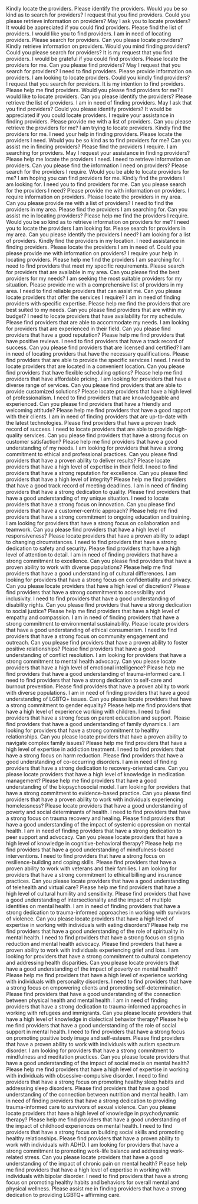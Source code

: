 Kindly locate the providers.
Please identify the providers.
Would you be so kind as to search for providers?
I request that you find providers.
Could you please retrieve information on providers?
May I ask you to locate providers?
It would be appreciated if you could find providers.
Please find the list of providers.
I would like you to find providers.
I am in need of locating providers.
Please search for providers.
Can you please locate providers?
Kindly retrieve information on providers.
Would you mind finding providers?
Could you please search for providers?
It is my request that you find providers.
I would be grateful if you could find providers.
Please locate the providers for me.
Can you please find providers?
May I request that you search for providers?
I need to find providers.
Please provide information on providers.
I am looking to locate providers.
Could you kindly find providers?
I request that you search for providers.
It is my intention to find providers.
Please help me find providers.
Would you please find providers for me?
I would like to locate providers.
Can you please identify the providers?
Please retrieve the list of providers.
I am in need of finding providers.
May I ask that you find providers?
Could you please identify providers?
It would be appreciated if you could locate providers.
I require your assistance in finding providers.
Please provide me with a list of providers.
Can you please retrieve the providers for me?
I am trying to locate providers.
Kindly find the providers for me.
I need your help in finding providers.
Please locate the providers I need.
Would you be so kind as to find providers for me?
Can you assist me in finding providers?
Please find the providers I require.
I am searching for providers.
May I request your assistance in finding providers?
Please help me locate the providers I need.
I need to retrieve information on providers.
Can you please find the information I need on providers?
Please search for the providers I require.
Would you be able to locate providers for me?
I am hoping you can find providers for me.
Kindly find the providers I am looking for.
I need you to find providers for me.
Can you please search for the providers I need?
Please provide me with information on providers.
I require information on providers.
Please locate the providers in my area.
Can you please provide me with a list of providers?
I need to find the providers in my area.
Please find the providers I am searching for.
Can you assist me in locating providers?
Please help me find the providers I require.
Would you be so kind as to retrieve information on providers for me?
I need you to locate the providers I am looking for.
Please search for providers in my area.
Can you please identify the providers I need?
I am looking for a list of providers.
Kindly find the providers in my location.
I need assistance in finding providers.
Please locate the providers I am in need of.
Could you please provide me with information on providers?
I require your help in locating providers.
Please help me find the providers I am searching for.
I need to find providers that meet my specific requirements.
Please search for providers that are available in my area.
Can you please find the best providers for my needs?
I am seeking the most suitable providers for my situation.
Please provide me with a comprehensive list of providers in my area.
I need to find reliable providers that can assist me.
Can you please locate providers that offer the services I require?
I am in need of finding providers with specific expertise.
Please help me find the providers that are best suited to my needs.
Can you please find providers that are within my budget?
I need to locate providers that have availability for my schedule.
Please find providers that are able to accommodate my needs.
I am looking for providers that are experienced in their field.
Can you please find providers that have a good reputation?
Please help me find providers that have positive reviews.
I need to find providers that have a track record of success.
Can you please find providers that are licensed and certified?
I am in need of locating providers that have the necessary qualifications.
Please find providers that are able to provide the specific services I need.
I need to locate providers that are located in a convenient location.
Can you please find providers that have flexible scheduling options?
Please help me find providers that have affordable pricing.
I am looking for providers that have a diverse range of services.
Can you please find providers that are able to provide customized solutions?
Please locate providers that have a high level of professionalism.
I need to find providers that are knowledgeable and experienced.
Can you please find providers that have a friendly and welcoming attitude?
Please help me find providers that have a good rapport with their clients.
I am in need of finding providers that are up-to-date with the latest technologies.
Please find providers that have a proven track record of success.
I need to locate providers that are able to provide high-quality services.
Can you please find providers that have a strong focus on customer satisfaction?
Please help me find providers that have a good understanding of my needs.
I am looking for providers that have a strong commitment to ethical and professional practices.
Can you please find providers that have a proven ability to deliver results?
Please locate providers that have a high level of expertise in their field.
I need to find providers that have a strong reputation for excellence.
Can you please find providers that have a high level of integrity?
Please help me find providers that have a good track record of meeting deadlines.
I am in need of finding providers that have a strong dedication to quality.
Please find providers that have a good understanding of my unique situation.
I need to locate providers that have a strong focus on innovation.
Can you please find providers that have a customer-centric approach?
Please help me find providers that have a strong commitment to ongoing education and training.
I am looking for providers that have a strong focus on collaboration and teamwork.
Can you please find providers that have a high level of responsiveness?
Please locate providers that have a proven ability to adapt to changing circumstances.
I need to find providers that have a strong dedication to safety and security.
Please find providers that have a high level of attention to detail.
I am in need of finding providers that have a strong commitment to excellence.
Can you please find providers that have a proven ability to work with diverse populations?
Please help me find providers that have a good understanding of cultural differences.
I am looking for providers that have a strong focus on confidentiality and privacy.
Can you please locate providers that have a high level of discretion?
Please find providers that have a strong commitment to accessibility and inclusivity.
I need to find providers that have a good understanding of disability rights.
Can you please find providers that have a strong dedication to social justice?
Please help me find providers that have a high level of empathy and compassion.
I am in need of finding providers that have a strong commitment to environmental sustainability.
Please locate providers that have a good understanding of ethical consumerism.
I need to find providers that have a strong focus on community engagement and outreach.
Can you please find providers that have a proven ability to foster positive relationships?
Please find providers that have a good understanding of conflict resolution.
I am looking for providers that have a strong commitment to mental health advocacy.
Can you please locate providers that have a high level of emotional intelligence?
Please help me find providers that have a good understanding of trauma-informed care.
I need to find providers that have a strong dedication to self-care and burnout prevention.
Please find providers that have a proven ability to work with diverse populations.
I am in need of finding providers that have a good understanding of LGBTQ+ issues.
Can you please locate providers that have a strong commitment to gender equality?
Please help me find providers that have a high level of experience working with children.
I need to find providers that have a strong focus on parent education and support.
Please find providers that have a good understanding of family dynamics.
I am looking for providers that have a strong commitment to healthy relationships.
Can you please locate providers that have a proven ability to navigate complex family issues?
Please help me find providers that have a high level of expertise in addiction treatment.
I need to find providers that have a strong focus on harm reduction.
Please find providers that have a good understanding of co-occurring disorders.
I am in need of finding providers that have a strong dedication to recovery-oriented care.
Can you please locate providers that have a high level of knowledge in medication management?
Please help me find providers that have a good understanding of the biopsychosocial model.
I am looking for providers that have a strong commitment to evidence-based practice.
Can you please find providers that have a proven ability to work with individuals experiencing homelessness?
Please locate providers that have a good understanding of poverty and social determinants of health.
I need to find providers that have a strong focus on trauma recovery and healing.
Please find providers that have a good understanding of the impact of systemic oppression on mental health.
I am in need of finding providers that have a strong dedication to peer support and advocacy.
Can you please locate providers that have a high level of knowledge in cognitive-behavioral therapy?
Please help me find providers that have a good understanding of mindfulness-based interventions.
I need to find providers that have a strong focus on resilience-building and coping skills.
Please find providers that have a proven ability to work with veterans and their families.
I am looking for providers that have a strong commitment to ethical billing and insurance practices.
Can you please locate providers that have a good understanding of telehealth and virtual care?
Please help me find providers that have a high level of cultural humility and sensitivity.
Please find providers that have a good understanding of intersectionality and the impact of multiple identities on mental health.
I am in need of finding providers that have a strong dedication to trauma-informed approaches in working with survivors of violence.
Can you please locate providers that have a high level of expertise in working with individuals with eating disorders?
Please help me find providers that have a good understanding of the role of spirituality in mental health.
I need to find providers that have a strong focus on stigma reduction and mental health advocacy.
Please find providers that have a proven ability to work with individuals experiencing grief and loss.
I am looking for providers that have a strong commitment to cultural competency and addressing health disparities.
Can you please locate providers that have a good understanding of the impact of poverty on mental health?
Please help me find providers that have a high level of experience working with individuals with personality disorders.
I need to find providers that have a strong focus on empowering clients and promoting self-determination.
Please find providers that have a good understanding of the connection between physical health and mental health.
I am in need of finding providers that have a strong dedication to trauma-informed approaches in working with refugees and immigrants.
Can you please locate providers that have a high level of knowledge in dialectical behavior therapy?
Please help me find providers that have a good understanding of the role of social support in mental health.
I need to find providers that have a strong focus on promoting positive body image and self-esteem.
Please find providers that have a proven ability to work with individuals with autism spectrum disorder.
I am looking for providers that have a strong commitment to mindfulness and meditation practices.
Can you please locate providers that have a good understanding of the impact of social media on mental health?
Please help me find providers that have a high level of expertise in working with individuals with obsessive-compulsive disorder.
I need to find providers that have a strong focus on promoting healthy sleep habits and addressing sleep disorders.
Please find providers that have a good understanding of the connection between nutrition and mental health.
I am in need of finding providers that have a strong dedication to providing trauma-informed care to survivors of sexual violence.
Can you please locate providers that have a high level of knowledge in psychodynamic therapy?
Please help me find providers that have a good understanding of the impact of childhood experiences on mental health.
I need to find providers that have a strong focus on building social skills and promoting healthy relationships.
Please find providers that have a proven ability to work with individuals with ADHD.
I am looking for providers that have a strong commitment to promoting work-life balance and addressing work-related stress.
Can you please locate providers that have a good understanding of the impact of chronic pain on mental health?
Please help me find providers that have a high level of expertise in working with individuals with bipolar disorder.
I need to find providers that have a strong focus on promoting healthy habits and behaviors for overall mental and physical wellness.
Please assist me in finding providers that have a strong dedication to providing LGBTQ+ affirming care.
